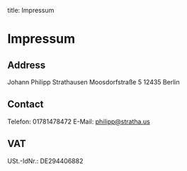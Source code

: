 title: Impressum

# Impressum

## Address

Johann Philipp Strathausen
Moosdorfstraße 5
12435 Berlin

## Contact

Telefon: 01781478472
E-Mail: philipp@stratha.us

## VAT

USt.-IdNr.: DE294406882
